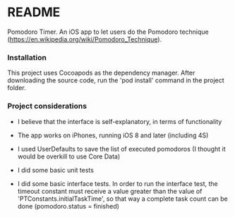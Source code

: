 # README #

Pomodoro Timer. An iOS app to let users do the Pomodoro technique (https://en.wikipedia.org/wiki/Pomodoro_Technique).

### Installation ###

This project uses Cocoapods as the dependency manager.
After downloading the source code, run the 'pod install' command in the project folder.

### Project considerations ###

* I believe that the interface is self-explanatory, in terms of functionality

* The app works on iPhones, running iOS 8 and later (including 4S)

* I used UserDefaults to save the list of executed pomodoros (I thought it would be overkill to use Core Data)

* I did some basic unit tests

* I did some basic interface tests. In order to run the interface test, the timeout constant must receive a value greater than the value of 'PTConstants.initialTaskTime', so that way a complete task count can be done (pomodoro.status = finished)

